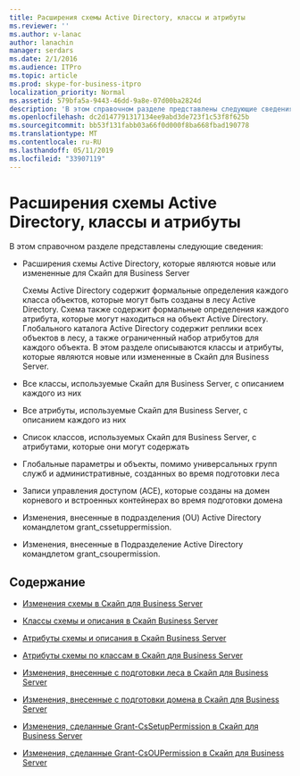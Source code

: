 ```yaml
---
title: Расширения схемы Active Directory, классы и атрибуты
ms.reviewer: ''
ms.author: v-lanac
author: lanachin
manager: serdars
ms.date: 2/1/2016
ms.audience: ITPro
ms.topic: article
ms.prod: skype-for-business-itpro
localization_priority: Normal
ms.assetid: 579bfa5a-9443-46dd-9a8e-07d00ba2824d
description: 'В этом справочном разделе представлены следующие сведения:'
ms.openlocfilehash: dc2d147791317134ee9abd3de723f1c53f8f625b
ms.sourcegitcommit: bb53f131fabb03a66f0d000f8ba668fbad190778
ms.translationtype: MT
ms.contentlocale: ru-RU
ms.lasthandoff: 05/11/2019
ms.locfileid: "33907119"
---
```

# <a name="active-directory-schema-extensions-classes-and-attributes"></a>Расширения схемы Active Directory, классы и атрибуты
 
В этом справочном разделе представлены следующие сведения: 
  
- Расширения схемы Active Directory, которые являются новые или измененные для Скайп для Business Server
    
    Схемы Active Directory содержит формальные определения каждого класса объектов, которые могут быть созданы в лесу Active Directory. Схема также содержит формальные определения каждого атрибута, которые могут находиться на объект Active Directory. Глобального каталога Active Directory содержит реплики всех объектов в лесу, а также ограниченный набор атрибутов для каждого объекта. В этом разделе описываются классы и атрибуты, которые являются новые или измененные в Скайп для Business Server.
    
- Все классы, используемые Скайп для Business Server, с описанием каждого из них
    
- Все атрибуты, используемые Скайп для Business Server, с описанием каждого из них
    
- Список классов, используемых Скайп для Business Server, с атрибутами, которые они могут содержать
    
- Глобальные параметры и объекты, помимо универсальных групп служб и административные, созданных во время подготовки леса
    
- Записи управления доступом (ACE), которые созданы на домен корневого и встроенных контейнерах во время подготовки домена
    
- Изменения, внесенные в подразделения (OU) Active Directory командлетом grant_cssetuppermission.
    
- Изменения, внесенные в Подразделение Active Directory командлетом grant_csoupermission.
    
## <a name="in-this-section"></a>Содержание

- [Изменения схемы в Скайп для Business Server](schema-changes.md)
    
- [Классы схемы и описания в Скайп Business Server](schema-classes-and-descriptions.md)
    
- [Атрибуты схемы и описания в Скайп Business Server](schema-attributes-and-descriptions.md)
    
- [Атрибуты схемы по классам в Скайп для Business Server](schema-attributes-by-class.md)
    
- [Изменения, внесенные с подготовки леса в Скайп для Business Server](changes-made-by-forest-preparation.md)
    
- [Изменения, внесенные с подготовки домена в Скайп для Business Server](changes-made-by-domain-preparation.md)
    
- [Изменения, сделанные Grant-CsSetupPermission в Скайп для Business Server](changes-made-by-grant-cssetuppermission.md)
    
- [Изменения, сделанные Grant-CsOUPermission в Скайп для Business Server](changes-made-by-grant-csoupermission.md)
    

